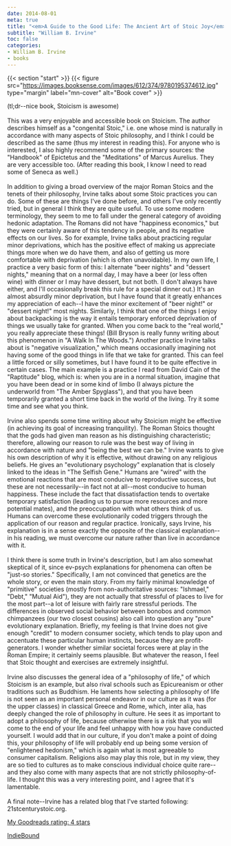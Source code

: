 ```yaml
---
date: 2014-08-01
meta: true
title: "<em>A Guide to the Good Life: The Ancient Art of Stoic Joy</em>"
subtitle: "William B. Irvine"
toc: false
categories:
- William B. Irvine
- books
---
```


{{< section "start" >}}
{{< figure src="https://images.booksense.com/images/612/374/9780195374612.jpg" type="margin" label="mn-cover" alt="Book cover" >}}

(tl;dr--nice book, Stoicism is awesome)<br /><br />This was a very enjoyable and accessible book on Stoicism. The author describes himself as a "congenital Stoic," i.e. one whose mind is naturally in accordance with many aspects of Stoic philosophy, and I think I could be described as the same (thus my interest in reading this). For anyone who is interested, I also highly recommend some of the primary sources: the "Handbook" of Epictetus and the "Meditations" of Marcus Aurelius. They are very accessible too. (After reading this book, I know I need to read some of Seneca as well.)<br /><br />In addition to giving a broad overview of the major Roman Stoics and the tenets of their philosophy, Irvine talks about some Stoic practices you can do. Some of these are things I've done before, and others I've only recently tried, but in general I think they are quite useful. To use some modern terminology, they seem to me to fall under the general category of avoiding hedonic adaptation. The Romans did not have "happiness economics," but they were certainly aware of this tendency in people, and its negative effects on our lives. So for example, Irvine talks about practicing regular minor deprivations, which has the positive effect of making us appreciate things more when we do have them, and also of getting us more comfortable with deprivation (which is often unavoidable). In my own life, I practice a very basic form of this: I alternate "beer nights" and "dessert nights," meaning that on a normal day, I may have a beer (or less often wine) with dinner or I may have dessert, but not both. (I don't always have either, and I'll occasionally break this rule for a special dinner out.) It's an almost absurdly minor deprivation, but I have found that it greatly enhances my appreciation of each--I have the minor excitement of "beer night!" or "dessert night!" most nights. Similarly, I think that one of the things I enjoy about backpacking is the way it entails temporary enforced deprivation of things we usually take for granted. When you come back to the "real world," you really appreciate these things! (Bill Bryson is really funny writing about this phenomenon in "A Walk In The Woods.") Another practice Irvine talks about is "negative visualization," which means occasionally imagining not having some of the good things in life that we take for granted. This can feel a little forced or silly sometimes, but I have found it to be quite effective in certain cases. The main example is a practice I read from David Cain of the "Raptitude" blog, which is: when you are in a normal situation, imagine that you have been dead or in some kind of limbo (I always picture the underworld from "The Amber Spyglass"), and that you have been temporarily granted a short time back in the world of the living. Try it some time and see what you think.<br /><br />Irvine also spends some time writing about why Stoicism might be effective (in achieving its goal of increasing tranquility). The Roman Stoics thought that the gods had given man reason as his distinguishing characteristic; therefore, allowing our reason to rule was the best way of living in accordance with nature and "being the best we can be." Irvine wants to give his own description of why it is effective, without drawing on any religious beliefs. He gives an "evolutionary psychology" explanation that is closely linked to the ideas in "The Selfish Gene." Humans are "wired" with the emotional reactions that are most conducive to reproductive success, but these are not necessarily--in fact not at all--most conducive to human happiness. These include the fact that dissatisfaction tends to overtake temporary satisfaction (leading us to pursue more resources and more potential mates), and the preoccupation with what others think of us. Humans can overcome these evolutionarily coded triggers through the application of our reason and regular practice. Ironically, says Irvine, his explanation is in a sense exactly the opposite of the classical explanation--in his reading, we must overcome our nature rather than live in accordance with it. <br /><br />I think there is some truth in Irvine's description, but I am also somewhat skeptical of it, since ev-psych explanations for phenomena can often be "just-so stories." Specifically, I am not convinced that genetics are the whole story, or even the main story. From my fairly minimal knowledge of "primitive" societies (mostly from non-authoritative sources: "Ishmael," "Debt," "Mutual Aid"), they are not actually that stressful of places to live for the most part--a lot of leisure with fairly rare stressful periods. The differences in observed social behavior between bonobos and common chimpanzees (our two closest cousins) also call into question any "pure" evolutionary explanation. Briefly, my feeling is that Irvine does not give enough "credit" to modern consumer society, which tends to play upon and accentuate these particular human instincts, because they are profit-generators. I wonder whether similar societal forces were at play in the Roman Empire; it certainly seems plausible. But whatever the reason, I feel that Stoic thought and exercises are extremely insightful.<br /><br />Irvine also discusses the general idea of a "philosophy of life," of which Stoicism is an example, but also rival schools such as Epicureanism or other traditions such as Buddhism. He laments how selecting a philosophy of life is not seen as an important personal endeavor in our culture as it was (for the upper classes) in classical Greece and Rome, which, inter alia, has deeply changed the role of philosophy in culture. He sees it as important to adopt a philosophy of life, because otherwise there is a risk that you will come to the end of your life and feel unhappy with how you have conducted yourself. I would add that in our culture, if you don't make a point of doing this, your philosophy of life will probably end up being some version of "enlightened hedonism," which is again what is most agreeable to consumer capitalism. Religions also may play this role, but in my view, they are so tied to cultures as to make conscious individual choice quite rare--and they also come with many aspects that are not strictly philosophy-of-life. I thought this was a very interesting point, and I agree that it's lamentable.<br /><br />A final note--Irvine has a related blog that I've started following: 21stcenturystoic.org.

[My Goodreads rating: 4 stars](https://www.goodreads.com/review/show/1005196881)  

[IndieBound](https://www.indiebound.org/book/9780195374612)

